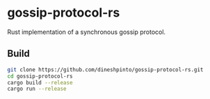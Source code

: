 # gossip-protocol-rs

Rust implementation of a synchronous gossip protocol.

## Build

```bash
git clone https://github.com/dineshpinto/gossip-protocol-rs.git
cd gossip-protocol-rs
cargo build --release
cargo run --release
```
